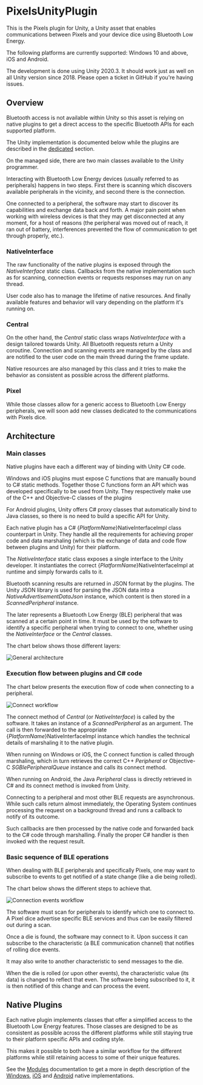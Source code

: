 # PixelsUnityPlugin

This is the Pixels plugin for Unity, a Unity asset that enables communications between
Pixels and your device dice using Bluetooth Low Energy.

The following platforms are currently supported: Windows 10 and above, iOS and Android.

The development is done using Unity 2020.3.
It should work just as well on all Unity version since 2018. Please open a ticket in
GitHub if you're having issues.

## Overview

Bluetooth access is not available within Unity so this asset is relying on native
plugins to get a direct access to the specific Bluetooth APIs for each supported
platform.

The Unity implementation is documented below while the plugins are described in the
[dedicated](#native-plugins) section.

On the managed side, there are two main classes available to the Unity programmer.

Interacting with Bluetooth Low Energy devices (usually referred to as peripherals)
happens in two steps.
First there is scanning which discovers available peripherals in the vicinity, and
second there is the connection.

One connected to a peripheral, the software may start to discover its capabilities and
exchange data back and forth.
A major pain point when working with wireless devices is that they may get disconnected
at any moment, for a host of reasons (the peripheral was moved out of reach, it ran out
of battery, interferences prevented the flow of communication to get through properly,
etc.).

### NativeInterface

The raw functionality of the native plugins is exposed through the _NativeInterface_
static class. Callbacks from the native implementation such as for scanning, connection
events or requests responses may run on any thread.

User code also has to manage the lifetime of native resources.
And finally available features and behavior will vary depending on the platform it's
running on.

### Central

On the other hand, the _Central_ static class wraps _NativeInterface_ with a design
tailored towards Unity.
All Bluetooth requests return a Unity coroutine. Connection and scanning events are
managed by the class and are notified to the user code on the main thread during the
frame update.

Native resources are also managed by this class and it tries to make the behavior as
consistent as possible across the different platforms.

### Pixel

While those classes allow for a generic access to Bluetooth Low Energy peripherals,
we will soon add new classes dedicated to the communications with Pixels dice.

## Architecture

### Main classes

Native plugins have each a different way of binding with Unity C# code.

Windows and iOS plugins must expose C functions that are manually bound to C# static
methods. Together those C functions form an API which was developed specifically to be
used from Unity.
They respectively make use of the C++ and Objective-C classes of the plugins

For Android plugins, Unity offers C# proxy classes that automatically bind to Java
classes, so there is no need to build a specific API for Unity.

Each native plugin has a C# {_PlatformName_}NativeInterfaceImpl class counterpart
in Unity. They handle all the requirements for achieving proper code and data
marshaling (which is the exchange of data and code flow between plugins and Unity)
for their platform.

The _NativeInterface_ static class exposes a single interface to the Unity developer.
It instantiates the correct {_PlatformName_}NativeInterfaceImpl at runtime and simply
forwards calls to it.

Bluetooth scanning results are returned in JSON format by the plugins. The Unity JSON
library is used for parsing the JSON data into a _NativeAdvertisementDataJson_ instance,
which content is then stored in a _ScannedPeripheral_ instance.

The later represents a Bluetooth Low Energy (BLE) peripheral that was scanned at a
certain point in time.
It must be used by the software to identify a specific peripheral when trying to connect
to one, whether using the _NativeInterface_ or the _Central_ classes.

The chart below shows those different layers:

![General architecture](images/general-architecture.svg)

### Execution flow between plugins and C# code

The chart below presents the execution flow of code when connecting to a peripheral.

![Connect workflow](images/connect-workflow.svg)

The connect method of _Central_ (or _NativeInterface_) is called by the software. It
takes an instance of a _ScannedPeripheral_ as an argument. The call is then forwarded
to the appropriate {_PlatformName_}NativeInterfaceImpl instance which handles the
technical details of marshaling it to the native plugin.

When running on Windows or iOS, the C connect function is called through marshaling, which
in turn retrieves the correct C++ _Peripheral_ or Objective-C _SGBlePeripheralQueue_
instance and calls its connect method.

When running on Android, the Java _Peripheral_ class is directly retrieved in C# and its
connect method is invoked from Unity.

Connecting to a peripheral and most other BLE requests are asynchronous. While such calls
return almost immediately, the Operating System continues processing the request on a
background thread and runs a callback to notify of its outcome.

Such callbacks are then processed by the native code and forwarded back to the C# code
through marshalling. Finally the proper C# handler is then invoked with the request result.

### Basic sequence of BLE operations

When dealing with BLE peripherals and specifically Pixels, one may want to subscribe to
events to get notified of a state change (like a die being rolled).

The chart below shows the different steps to achieve that.

![Connection events workflow](images/connection-events-workflow.svg)

The software must scan for peripherals to identify which one to connect to. A Pixel dice
advertise specific BLE services and thus can be easily filtered out during a scan.

Once a die is found, the software may connect to it. Upon success it can subscribe to
the characteristic (a BLE communication channel) that notifies of rolling dice events.

It may also write to another characteristic to send messages to the die.

When the die is rolled (or upon other events), the characteristic value (its data) is
changed to reflect that even. The software being subscribed to it, it is then notified
of this change and can process the event. 

## Native Plugins

Each native plugin implements classes that offer a simplified access to the Bluetooth
Low Energy features.
Those classes are designed to be as consistent as possible across the different platforms
while still staying true to their platform specific APIs and coding style.

This makes it possible to both have a similar workflow for the different platforms while
still retaining access to some of their unique features.

See the [Modules](modules.html) documentation to get a more in depth description of the
[Windows](group___win_r_t___cpp.html),
[iOS](group___apple___objective-_c.html) and
[Android](group___android___java.html) native implementations.